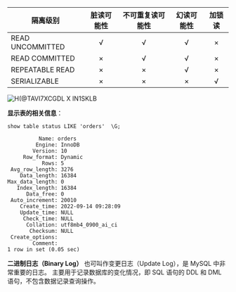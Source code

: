 
| 隔离级别         | 脏读可能性 | 不可重复读可能性 | 幻读可能性 | 加锁读 |
| ---------------- | :--------: | :--------------: | :--------: | :----: |
| READ UNCOMMITTED |     √      |        √         |     √      |   ×    |
| READ COMMITTED   |     ×      |        √         |     √      |   ×    |
| REPEATABLE READ  |     ×      |        ×         |     √      |   ×    |
| SERIALIZABLE     |     ×      |        ×         |     ×      |   √    |

![H(@TAVI7XCGDL X IN1SKLB](https://user-images.githubusercontent.com/106834223/199880140-fcd4a844-3798-44c1-a487-5462aaee0d36.png)

**显示表的相关信息**：

```mys
show table status LIKE 'orders'  \G;
```

```mys
          Name: orders
         Engine: InnoDB
        Version: 10
     Row_format: Dynamic
           Rows: 5
 Avg_row_length: 3276
    Data_length: 16384
Max_data_length: 0
   Index_length: 16384
      Data_free: 0
 Auto_increment: 20010
    Create_time: 2022-09-14 09:28:09
    Update_time: NULL
     Check_time: NULL
      Collation: utf8mb4_0900_ai_ci
       Checksum: NULL
 Create_options:
        Comment:
1 row in set (0.05 sec)
```





**二进制日志（Binary Log）** 也可叫作变更日志（Update Log），是 MySQL 中非常重要的日志。 主要用于记录数据库的变化情况，即 SQL 语句的 DDL 和 DML 语句，不包含数据记录查询操作。


